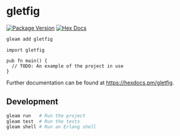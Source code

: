 # gletfig

[![Package Version](https://img.shields.io/hexpm/v/gletfig)](https://hex.pm/packages/gletfig)
[![Hex Docs](https://img.shields.io/badge/hex-docs-ffaff3)](https://hexdocs.pm/gletfig/)

```sh
gleam add gletfig
```
```gleam
import gletfig

pub fn main() {
  // TODO: An example of the project in use
}
```

Further documentation can be found at <https://hexdocs.pm/gletfig>.

## Development

```sh
gleam run   # Run the project
gleam test  # Run the tests
gleam shell # Run an Erlang shell
```
